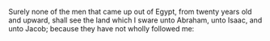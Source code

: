 Surely none of the men that came up out of Egypt, from twenty years old and upward, shall see the land which I sware unto Abraham, unto Isaac, and unto Jacob; because they have not wholly followed me:
